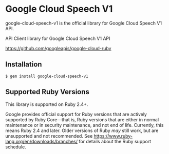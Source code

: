 # Google Cloud Speech V1

google-cloud-speech-v1 is the official library for Google Cloud Speech V1 API.

API Client library for Google Cloud Speech V1 API

https://github.com/googleapis/google-cloud-ruby

## Installation

```
$ gem install google-cloud-speech-v1
```

## Supported Ruby Versions

This library is supported on Ruby 2.4+.

Google provides official support for Ruby versions that are actively supported
by Ruby Core—that is, Ruby versions that are either in normal maintenance or
in security maintenance, and not end of life. Currently, this means Ruby 2.4
and later. Older versions of Ruby _may_ still work, but are unsupported and not
recommended. See https://www.ruby-lang.org/en/downloads/branches/ for details
about the Ruby support schedule.
